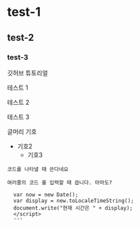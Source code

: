 # test-1
## test-2
### test-3


깃허브 튜토리얼

테스트 1

테스트 2

테스트 3

글머리 기호 
- 기호2
  - 기호3
  
`코드를 나타낼 때 쓴다네요 `


``여러줄의 코드
를 입력할 때 씁니다.
아마도?
``

```<script>
  var now = new Date();
  var display = new.toLocaleTimeString();
  document.write("현재 시간은 " + display);
  </script>
  '''
